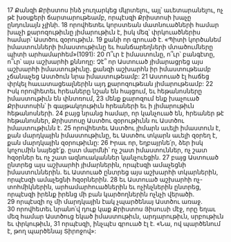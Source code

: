 17 Քանզի Քրիստոս ինձ չուղարկեց մկրտելու, այլ՝ աւետարանելու, ոչ թէ խօսքերի ճարտարութեամբ, որպէսզի Քրիստոսի խաչը ընդունայն չլինի. 18 որովհետեւ կորստեան մատնուածների համար խաչի քարոզութիւնը յիմարութիւն է, իսկ մեզ՝ փրկուածներիս համար՝ Աստծու զօրութիւն. 19 քանի որ գրուած է. «Պիտի կործանեմ իմաստունների իմաստութիւնը եւ հանճարեղների մտածումները պիտի արհամարհեմ»(1091): 20 Ո՞ւր է իմաստունը, ո՞ւր՝ բանգէտը, ո՞ւր՝ այս աշխարհի քննողը: Չէ՞ որ Աստուած յիմարացրեց այս աշխարհի իմաստութիւնը. քանզի աշխարհն իր իմաստութեամբ չճանաչեց Աստծուն նրա իմաստութեամբ: 21 Աստուած էլ հաճեց փրկել հաւատացեալներին այդ քարոզութեան յիմարութեամբ:
22 Իսկ որովհետեւ հրեաները նշան են հայցում, եւ հեթանոսները իմաստութիւն են փնտռում, 23 մենք քարոզում ենք խաչուած Քրիստոսին՝ ի գայթակղութիւն հրեաների եւ ի յիմարութիւն հեթանոսների. 24 բայց նրանց համար, որ կանչուած են, հրեաներ թէ հեթանոսներ, Քրիստոսը Աստծու զօրութիւնն ու Աստծու իմաստութիւնն է. 25 որովհետեւ Աստծու յիմարն աւելի իմաստուն է, քան մարդկային իմաստութիւնը, եւ Աստծու տկարն աւելի զօրեղ է, քան մարդկային զօրութիւնը: 26 Իրաւ որ, եղբայրնե՛ր, ձեր իսկ կոչումին նայեցէ՛ք. ըստ մարմնի՝ ոչ շատ իմաստուններ, ոչ շատ հզօրներ եւ ոչ շատ ազնուականներ կանչուեցին. 27 բայց Աստուած ընտրեց այս աշխարհի յիմարներին, որպէսզի ամաչեցնի իմաստուններին. եւ Աստուած ընտրեց այս աշխարհի տկարներին, որպէսզի ամաչեցնի հզօրներին. 28 եւ Աստուած աշխարհի ոչ-տոհմիկներին, արհամարհուածներին եւ ոչինչներին ընտրեց, որպէսզի իրենք իրենց մի բան կարծողներին ոչնչի վերածի. 29 որպէսզի ոչ մի մարդկային էակ չպարծենայ Աստծու առաջ. 30 որովհետեւ նրանո՛վ դուք կաք Քրիստոս Յիսուսի մէջ, որը եղաւ մեզ համար Աստծուց եկած իմաստութիւն, արդարութիւն, սրբութիւն եւ փրկութիւն, 31 որպէսզի, ինչպէս գրուած էլ է. «Նա, ով պարծենում է, թող պարծենայ Տիրոջով»:

